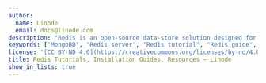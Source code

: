 ```yaml
---
author:
  name: Linode
  email: docs@linode.com
description: "Redis is an open-source data-store solution designed for deployments in high performance environments and for applications where performance and flexibility are more critical than data persistence and absolute data integrity. <br/><br/> Designed as a key-value store or a 'data structures storage system,' Redis may be considered a participant in the 'NoSQL' movement, like [MongoDB](/docs/databases/mongodb/) and [CouchDB](/docs/databases/couchdb/). The guides in this section provide both instructions for deploying the Redis server and overviews of best practices for maintaining Redis instances."
keywords: ["MongoBD", "Redis server", "Redis tutorial", "Redis guide", "NoSQL"]
license: '[CC BY-ND 4.0](https://creativecommons.org/licenses/by-nd/4.0)'
title: Redis Tutorials, Installation Guides, Resources – Linode
show_in_lists: true
---
```




